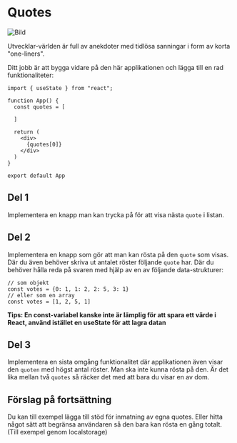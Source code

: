 # Quotes

![Bild](https://github.com/cme-osuka/webbmobilapplikation/blob/main/exercises/react-recap/images/quotes.png?raw=true)

Utvecklar-världen är full av anekdoter med tidlösa sanningar i form av korta "one-liners".

Ditt jobb är att bygga vidare på den här applikationen och lägga till en rad funktionaliteter:

```
import { useState } from "react";

function App() {
  const quotes = [

  ]

  return (
    <div>
      {quotes[0]}
    </div>
  )
}

export default App
```

## Del 1

Implementera en knapp man kan trycka på för att visa nästa `quote` i listan.

## Del 2

Implementera en knapp som gör att man kan rösta på den `quote` som visas. Där du även behöver skriva ut antalet röster följande `quote` har. Där du behöver hålla reda på svaren med hjälp av en av följande data-strukturer:

```
// som objekt
const votes = {0: 1, 1: 2, 2: 5, 3: 1}
// eller som en array
const votes = [1, 2, 5, 1]
```

**Tips: En const-variabel kanske inte är lämplig för att spara ett värde i React, använd istället en useState för att lagra datan**

## Del 3

Implementera en sista omgång funktionalitet där applikationen även visar den `quoten` med högst antal röster. Man ska inte kunna rösta på den. Är det lika mellan två `quotes` så räcker det med att bara du visar en av dom.

## Förslag på fortsättning

Du kan till exempel lägga till stöd för inmatning av egna quotes. Eller hitta något sätt att begränsa användaren så den bara kan rösta en gång totalt. (Till exempel genom localstorage)